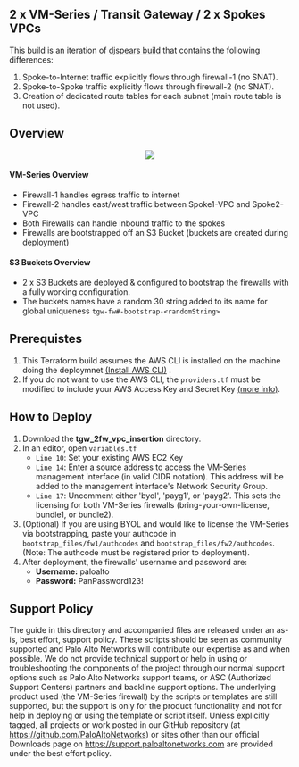 ## 2 x VM-Series / Transit Gateway / 2 x Spokes VPCs
This build is an iteration of [djspears build](https://github.com/wwce/terraform/tree/master/aws/TGW-VPC) that contains the following differences:
1. Spoke-to-Internet traffic explicitly flows through firewall-1 (no SNAT).  
2. Spoke-to-Spoke traffic explicitly flows through firewall-2 (no SNAT).
3. Creation of dedicated route tables for each subnet (main route table is not used).

## Overview
<p align="center">
<img src="https://raw.githubusercontent.com/wwce/terraform/master/aws/tgw_2fw_vpc_insertion/diagram.png">
</p>

#### VM-Series Overview
* Firewall-1 handles egress traffic to internet
* Firewall-2 handles east/west traffic between Spoke1-VPC and Spoke2-VPC
* Both Firewalls can handle inbound traffic to the spokes
* Firewalls are bootstrapped off an S3 Bucket (buckets are created during deployment)

#### S3 Buckets Overview
* 2 x S3 Buckets are deployed & configured to bootstrap the firewalls with a fully working configuration.
* The buckets names have a random 30 string added to its name for global uniqueness `tgw-fw#-bootstrap-<randomString>`

## Prerequistes 
1. This Terraform build assumes the AWS CLI is installed on the machine doing the deploymnet [(Install AWS CLI)](https://docs.aws.amazon.com/cli/latest/userguide/cli-chap-install.html) .
2. If you do not want to use the AWS CLI, the `providers.tf` must be modified to include your AWS Access Key and Secret Key [(more info)](https://www.terraform.io/docs/providers/aws/index.html).

## How to Deploy
1.  Download the **tgw_2fw_vpc_insertion** directory.
2.  In an editor, open `variables.tf`
    *  `Line 10`:  Set your existing AWS EC2 Key 
    *  `Line 14`:  Enter a source address to access the VM-Series management interface (in valid CIDR notation).  This address will be added to the management interface's Network Security Group.
    *  `Line 17`:  Uncomment either 'byol', 'payg1', or 'payg2'.  This sets the licensing for both VM-Series firewalls (bring-your-own-license, bundle1, or bundle2).  
3. (Optional) If you are using BYOL and would like to license the VM-Series via bootstrapping, paste your authcode in  `bootstrap_files/fw1/authcodes` and `bootstrap_files/fw2/authcodes`.  (Note: The authcode must be registered prior to deployment).
4. After deployment, the firewalls' username and password are:
     * **Username:** paloalto
     * **Password:** PanPassword123!

## Support Policy
The guide in this directory and accompanied files are released under an as-is, best effort, support policy. These scripts should be seen as community supported and Palo Alto Networks will contribute our expertise as and when possible. We do not provide technical support or help in using or troubleshooting the components of the project through our normal support options such as Palo Alto Networks support teams, or ASC (Authorized Support Centers) partners and backline support options. The underlying product used (the VM-Series firewall) by the scripts or templates are still supported, but the support is only for the product functionality and not for help in deploying or using the template or script itself.
Unless explicitly tagged, all projects or work posted in our GitHub repository (at https://github.com/PaloAltoNetworks) or sites other than our official Downloads page on https://support.paloaltonetworks.com are provided under the best effort policy.
